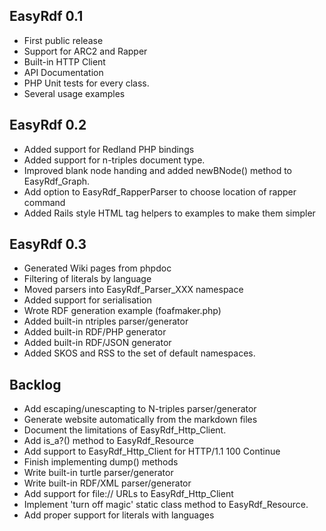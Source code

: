 EasyRdf 0.1
-----------
* First public release
* Support for ARC2 and Rapper
* Built-in HTTP Client
* API Documentation
* PHP Unit tests for every class.
* Several usage examples

EasyRdf 0.2
-----------
* Added support for Redland PHP bindings
* Added support for n-triples document type.
* Improved blank node handing and added newBNode() method to EasyRdf_Graph.
* Add option to EasyRdf_RapperParser to choose location of rapper command
* Added Rails style HTML tag helpers to examples to make them simpler

EasyRdf 0.3
-----------
* Generated Wiki pages from phpdoc
* Filtering of literals by language
* Moved parsers into EasyRdf_Parser_XXX namespace
* Added support for serialisation
* Wrote RDF generation example (foafmaker.php)
* Added built-in ntriples parser/generator
* Added built-in RDF/PHP generator
* Added built-in RDF/JSON generator
* Added SKOS and RSS to the set of default namespaces.

Backlog
-------
* Add escaping/unescapting to N-triples parser/generator
* Generate website automatically from the markdown files
* Document the limitations of EasyRdf_Http_Client.
* Add is_a?() method to EasyRdf_Resource
* Add support to EasyRdf_Http_Client for HTTP/1.1 100 Continue
* Finish implementing dump() methods
* Write built-in turtle parser/generator
* Write built-in RDF/XML parser/generator
* Add support for file:// URLs to EasyRdf_Http_Client
* Implement 'turn off magic' static class method to EasyRdf_Resource.
* Add proper support for literals with languages
